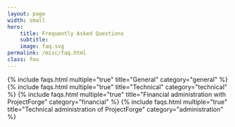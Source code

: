 ```yaml
---
layout: page
width: small
hero:
    title: Frequently Asked Questions
    subtitle:
    image: faq.svg
permalink: /misc/faq.html
class: foo
---
```


{% include faqs.html multiple="true" title="General" category="general" %}
{% include faqs.html multiple="true" title="Technical" category="technical" %}
{% include faqs.html multiple="true" title="Financial administration with ProjectForge" category="financial" %}
{% include faqs.html multiple="true" title="Technical administration of ProjectForge" category="administration" %}
